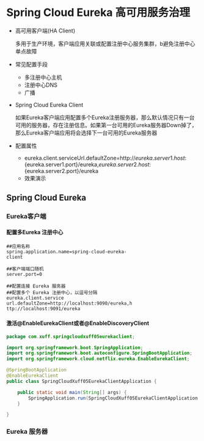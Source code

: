 # Spring Cloud Eureka 高可用服务治理



* 高可用客户端(HA Client)

  多用于生产环境，客户端应用关联或配置注册中心服务集群，b避免注册中心单点故障

* 常见配置手段

  *  多注册中心主机
  * 注册中心DNS
  * 广播

* Spring Cloud Eureka Client

  如果Eureka客户端应用配置多个Eureka注册服务器，那么默认情况只有一台可用的服务器，存在注册信息。如果第一台可用的Eureka服务器Down掉了，那么Eureka客户端应用将会选择下一台可用的Eureka服务器

* 配置属性

  * eureka.client.serviceUrl.defaultZone=http://${eureka.server1.host}:${eureka.server1.port}/eureka,${eureka.server2.host}:${eureka.server2.port}/eureka
  * 效果演示

## Spring Cloud Eureka



### Eureka客户端



#### 配置多Eureka 注册中心

```properties
##应用名称
spring.application.name=spring-cloud-eureka-
client

##客户端端口随机
server.port=0

##配置连接 Eureka 服务器
##配置多个 Eureka 注册中心，以逗号分隔
eureka.client.service
url.defaultZone=http://localhost:9090/eureka,h
ttp://localhost:9091/eureka
```

#### 激活@EnableEurekaClient或者@EnableDiscoveryClient

```java
package com.xuff.springcloudxuff05eurekaclient;

import org.springframework.boot.SpringApplication;
import org.springframework.boot.autoconfigure.SpringBootApplication;
import org.springframework.cloud.netflix.eureka.EnableEurekaClient;

@SpringBootApplication
@EnableEurekaClient
public class SpringCloudXuff05EurekaClientApplication {

    public static void main(String[] args) {
        SpringApplication.run(SpringCloudXuff05EurekaClientApplication.class, args);
    }

}

```

### Eureka 服务器



 





 



